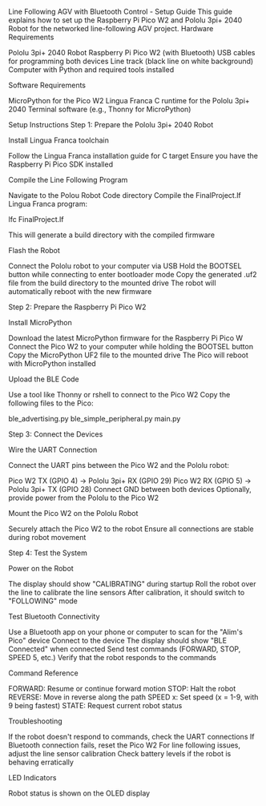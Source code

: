 Line Following AGV with Bluetooth Control - Setup Guide
This guide explains how to set up the Raspberry Pi Pico W2 and Pololu 3pi+ 2040 Robot for the networked line-following AGV project.
Hardware Requirements

Pololu 3pi+ 2040 Robot
Raspberry Pi Pico W2 (with Bluetooth)
USB cables for programming both devices
Line track (black line on white background)
Computer with Python and required tools installed

Software Requirements

MicroPython for the Pico W2
Lingua Franca C runtime for the Pololu 3pi+ 2040
Terminal software (e.g., Thonny for MicroPython)

Setup Instructions
Step 1: Prepare the Pololu 3pi+ 2040 Robot

Install Lingua Franca toolchain

Follow the Lingua Franca installation guide for C target
Ensure you have the Raspberry Pi Pico SDK installed


Compile the Line Following Program

Navigate to the Polou Robot Code directory
Compile the FinalProject.lf Lingua Franca program:

lfc FinalProject.lf

This will generate a build directory with the compiled firmware


Flash the Robot

Connect the Pololu robot to your computer via USB
Hold the BOOTSEL button while connecting to enter bootloader mode
Copy the generated .uf2 file from the build directory to the mounted drive
The robot will automatically reboot with the new firmware



Step 2: Prepare the Raspberry Pi Pico W2

Install MicroPython

Download the latest MicroPython firmware for the Raspberry Pi Pico W
Connect the Pico W2 to your computer while holding the BOOTSEL button
Copy the MicroPython UF2 file to the mounted drive
The Pico will reboot with MicroPython installed


Upload the BLE Code

Use a tool like Thonny or rshell to connect to the Pico W2
Copy the following files to the Pico:

ble_advertising.py
ble_simple_peripheral.py
main.py





Step 3: Connect the Devices

Wire the UART Connection

Connect the UART pins between the Pico W2 and the Pololu robot:

Pico W2 TX (GPIO 4) → Pololu 3pi+ RX (GPIO 29)
Pico W2 RX (GPIO 5) → Pololu 3pi+ TX (GPIO 28)
Connect GND between both devices
Optionally, provide power from the Pololu to the Pico W2




Mount the Pico W2 on the Pololu Robot

Securely attach the Pico W2 to the robot
Ensure all connections are stable during robot movement



Step 4: Test the System

Power on the Robot

The display should show "CALIBRATING" during startup
Roll the robot over the line to calibrate the line sensors
After calibration, it should switch to "FOLLOWING" mode


Test Bluetooth Connectivity

Use a Bluetooth app on your phone or computer to scan for the "Alim's Pico" device
Connect to the device
The display should show "BLE Connected" when connected
Send test commands (FORWARD, STOP, SPEED 5, etc.)
Verify that the robot responds to the commands



Command Reference

FORWARD: Resume or continue forward motion
STOP: Halt the robot
REVERSE: Move in reverse along the path
SPEED x: Set speed (x = 1-9, with 9 being fastest)
STATE: Request current robot status

Troubleshooting

If the robot doesn't respond to commands, check the UART connections
If Bluetooth connection fails, reset the Pico W2
For line following issues, adjust the line sensor calibration
Check battery levels if the robot is behaving erratically

LED Indicators

Robot status is shown on the OLED display

